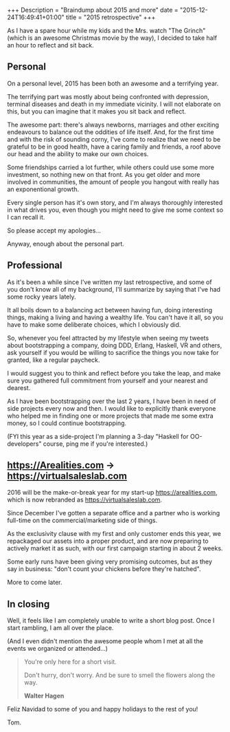 +++
Description = "Braindump about 2015 and more"
date = "2015-12-24T16:49:41+01:00"
title = "2015 retrospective"
+++

As I have a spare hour while my kids and the Mrs. watch "The Grinch" (which is an
awesome Christmas movie by the way), I decided to take half an hour to reflect
and sit back.

## Personal

On a personal level, 2015 has been both an awesome and a terrifying year.

The terrifying part was mostly about being confronted with depression, terminal
diseases and death in my immediate vicinity.
I will not elaborate on this, but you can imagine that it makes you sit back and reflect.

The awesome part:  there's always newborns, marriages and other exciting endeavours
to balance out the oddities of life itself. And, for the first time and with the
risk of sounding corny, I've come to realize that we need to be grateful to be in good
health, have a caring family and friends, a roof above our head and the ability
to make our own choices.

Some friendships carried a lot further, while others could use some more investment,
so nothing new on that front. As you get older and more involved in communities,
the amount of people you hangout with really has an exponentional growth.

Every single person has it's own story, and I'm always thoroughly interested in what
drives you, even though you might need to give me some context so I can recall it.

So please accept my apologies...

Anyway, enough about the personal part.

## Professional

As it's been a while since I've written my last retrospective, and some of you
don't know all of my background, I'll summarize by saying that I've had some
rocky years lately.

It all boils down to a balancing act between having fun, doing interesting things,
making a living and having a wealthy life. You can't have it all, so you have to
make some deliberate choices, which I obviously did.

So, whenever you feel attracted by my lifestyle when seeing my tweets about
bootstrapping a company, doing DDD, Erlang, Haskell, VR and others,
ask yourself if you would be willing to sacrifice the things you now take for
granted, like a regular paycheck.

I would suggest you to think and reflect before you take the leap, and make sure
you gathered full commitment from yourself and your nearest and dearest.

As I have been bootstrapping over the last 2 years, I have been in need of side
projects every now and then. I would like to explicitly thank everyone who helped me in finding one or more
projects that made me some extra money, so I could continue bootstrapping.

(FYI this year as a side-project I'm planning a 3-day "Haskell for OO-developers" course, ping me if you're interested.)

## https://Arealities.com -> https://virtualsaleslab.com

2016 will be the make-or-break year for my start-up https://arealities.com, which is now
rebranded as https://virtualsaleslab.com.

Since December I've gotten a separate office and a partner who is working full-time
on the commercial/marketing side of things.

As the exclusivity clause with my first and only customer ends this year, we
repackaged our assets into a proper product, and are now preparing to actively
market it as such, with our first campaign starting in about 2 weeks.

Some early runs have been giving very promising outcomes, but as they say in
business: "don't count your chickens before they're hatched".

More to come later.

## In closing

Well, it feels like I am completely unable to write a short blog post. Once I
start rambling, I am all over the place.

(And I even didn't mention the awesome people whom I met at all the events we
organized or attended...)

> You're only here for a short visit.
>
> Don't hurry, don't worry. And be sure to smell the flowers along the way.
>
> __Walter Hagen__

Feliz Navidad to some of you and happy holidays to the rest of you!

Tom.
